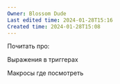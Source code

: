 ```yaml
---
Owner: Blossom Dude
Last edited time: 2024-01-28T15:16
Created time: 2024-01-28T15:08
---
```

Почитать про:

Выражения в триггерах

Макросы где посмотреть